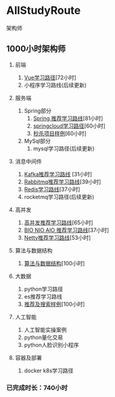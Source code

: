 # AllStudyRoute
架构师

<h2>1000小时架构师</h2>


1. 前端
	1.  [Vue学习路径](https://github.com/NewPracticer/VueProjectAndRoute)[72小时]
	2.  小程序学习路线(后续更新)

2. 服务端 
	1. Spring部分
		1. [Spring 推荐学习路线](https://github.com/NewPracticer/SpringStudyRote)[81小时]
		2. [springcloud学习路径](https://github.com/NewPracticer/SpringCloudRoute)[60小时]
		3. [秒杀项目样例](https://github.com/NewPracticer/SpikeExample)[60小时]
	2. MySql部分
		1. mysql学习路径(后续更新)

3. 消息中间件
	1. [Kafka推荐学习路线](https://github.com/NewPracticer/KafkaStudyRoute) [31小时]
	2. [Rabbitmq推荐学习路线](https://github.com/NewPracticer/RabbbitStudy)[39小时]
	3. [Redis学习路线](https://github.com/NewPracticer/RedisRoute)[37小时]
	4. rocketmq学习路径(后续更新)

4. 高并发
	1. [高并发推荐学习路线](https://github.com/NewPracticer/HighConcurrency)[65小时]
	2. [BIO NIO AIO 推荐学习路线](https://github.com/NewPracticer/BIONIOAIO)[37小时]
	3. [Netty推荐学习路线](https://github.com/NewPracticer/netty)[53小时]

5. 算法与数据结构
	1. [算法与数据结构](https://github.com/NewPracticer/DataStructure)[100小时]

6. 大数据
	1.  python学习路径
	2.  es推荐学习路线
	3. [推荐及搜索样例](https://github.com/NewPracticer/SearchRecommend)[100小时]

7. 人工智能
	1. 人工智能实操案例
	2. python量化交易
	3. python人脸识别小程序

8. 容器及部署
	1. docker k8s学习路径



### 已完成时长：740小时

